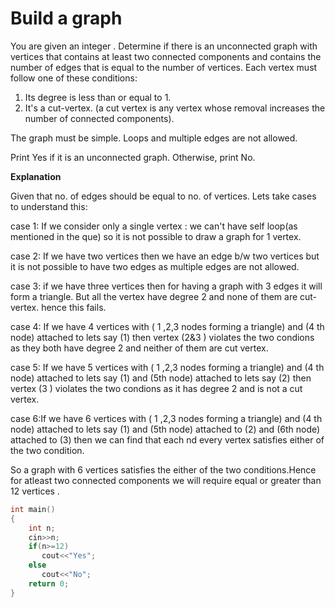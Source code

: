 # Build a graph

You are given an integer . Determine if there is an unconnected graph with  vertices that contains at least two connected components and contains the number of edges that is equal to the number of vertices. Each vertex must follow one of these conditions:

1) Its degree is less than or equal to 1.
2) It's a cut-vertex. (a cut vertex is any vertex whose removal increases the number of connected components).

The graph must be simple.
Loops and multiple edges are not allowed.

Print Yes if it is an unconnected graph. Otherwise, print No.

**Explanation**

Given that no. of edges should be equal to no. of vertices. Lets take cases to understand this:

case 1: If we consider only a single vertex : we can't have self loop(as mentioned in the que) so it is not possible to draw a graph for 1 vertex.

case 2: If we have two vertices then we have an edge b/w two vertices but it is not possible to have two edges as multiple edges are not allowed.

case 3: if we have three vertices then for having a graph with 3 edges it will form a triangle. But all the vertex have degree 2 and none of them are cut-vertex. hence this fails.

case 4: If we have 4 vertices with ( 1 ,2,3 nodes forming a triangle) and (4 th node) attached to lets say (1) then vertex (2&3 ) violates the two condions as they both have degree 2 and neither of them are cut vertex.

case 5: If we have 5 vertices with ( 1 ,2,3 nodes forming a triangle) and (4 th node) attached to lets say (1) and (5th node) attached to lets say (2) then vertex (3 ) violates the two condions as it has degree 2 and is not a cut vertex.

case 6:If we have 6 vertices with ( 1 ,2,3 nodes forming a triangle) and (4 th node) attached to lets say (1) and (5th node) attached to (2) and (6th node) attached to (3) then we can find that each nd every vertex satisfies either of the two condition.

So a graph with 6 vertices satisfies the either of the two conditions.Hence for atleast two connected components we will require equal or greater than 12 vertices .

```cpp
int main()
{
    int n;
    cin>>n;
    if(n>=12) 
       cout<<"Yes";
    else 
       cout<<"No";
    return 0;
}

```

